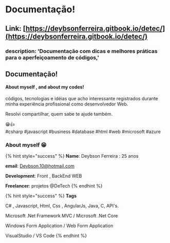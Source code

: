 # Documentação!

## Link: [https://deybsonferreira.gitbook.io/detec/](https://deybsonferreira.gitbook.io/detec/)

### description: 'Documentação com dicas e melhores práticas para o aperfeiçoamento de códigos,'

## Documentação!

#### About myself , and about my codes!

códigos, tecnologias e idéias que acho interessante registrados durante minha experiência profissional como desenvolvedor Web.

Resolvi compartilhar, quem sabe te ajude também.

😁👍  
\#csharp \#javascript \#business \#database \#html \#web \#microsoft \#azure

### About myself 😁

{% hint style="success" %}
**Name**: Deybson Ferreira : 25 anos

**email**: Deybson.10@hotmail.com

**Development**: Front , BackEnd WEB

**Freelancer**: projetos @DeTech
{% endhint %}

{% hint style="success" %}
**Tags**

C\# , Javascript, Html, Css , AngularJs, Java, C, API's.

Microsoft .Net Framework MVC / Microsoft .Net Core

Windows Form Application / Web Form Application

VisualStudio / VS Code
{% endhint %}

